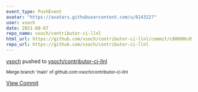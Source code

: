 ```yaml
---
event_type: PushEvent
avatar: "https://avatars.githubusercontent.com/u/814322?"
user: vsoch
date: 2021-08-07
repo_name: vsoch/contributor-ci-llnl
html_url: https://github.com/vsoch/contributor-ci-llnl/commit/c80600cd9412074ebc5808c7aed81950542ac7e7
repo_url: https://github.com/vsoch/contributor-ci-llnl
---
```


<a href='https://github.com/vsoch' target='_blank'>vsoch</a> pushed to <a href='https://github.com/vsoch/contributor-ci-llnl' target='_blank'>vsoch/contributor-ci-llnl</a>

<small>Merge branch 'main' of github.com:vsoch/contributor-ci-llnl</small>

<a href='https://github.com/vsoch/contributor-ci-llnl/commit/c80600cd9412074ebc5808c7aed81950542ac7e7' target='_blank'>View Commit</a>